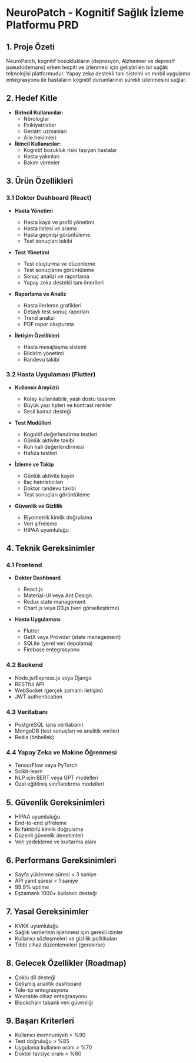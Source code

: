 # NeuroPatch - Kognitif Sağlık İzleme Platformu PRD

## 1. Proje Özeti
NeuroPatch, kognitif bozuklukların (depresyon, Alzheimer ve depresif pseudodemans) erken tespiti ve izlenmesi için geliştirilen bir sağlık teknolojisi platformudur. Yapay zeka destekli tanı sistemi ve mobil uygulama entegrasyonu ile hastaların kognitif durumlarının sürekli izlenmesini sağlar.

## 2. Hedef Kitle
- **Birincil Kullanıcılar:**
  - Nörologlar
  - Psikiyatristler
  - Geriatri uzmanları
  - Aile hekimleri
- **İkincil Kullanıcılar:**
  - Kognitif bozukluk riski taşıyan hastalar
  - Hasta yakınları
  - Bakım verenler

## 3. Ürün Özellikleri

### 3.1 Doktor Dashboard (React)
- **Hasta Yönetimi**
  - Hasta kayıt ve profil yönetimi
  - Hasta listesi ve arama
  - Hasta geçmişi görüntüleme
  - Test sonuçları takibi

- **Test Yönetimi**
  - Test oluşturma ve düzenleme
  - Test sonuçlarını görüntüleme
  - Sonuç analizi ve raporlama
  - Yapay zeka destekli tanı önerileri

- **Raporlama ve Analiz**
  - Hasta ilerleme grafikleri
  - Detaylı test sonuç raporları
  - Trend analizi
  - PDF rapor oluşturma

- **İletişim Özellikleri**
  - Hasta mesajlaşma sistemi
  - Bildirim yönetimi
  - Randevu takibi

### 3.2 Hasta Uygulaması (Flutter)
- **Kullanıcı Arayüzü**
  - Kolay kullanılabilir, yaşlı dostu tasarım
  - Büyük yazı tipleri ve kontrast renkler
  - Sesli komut desteği

- **Test Modülleri**
  - Kognitif değerlendirme testleri
  - Günlük aktivite takibi
  - Ruh hali değerlendirmesi
  - Hafıza testleri

- **İzleme ve Takip**
  - Günlük aktivite kaydı
  - İlaç hatırlatıcıları
  - Doktor randevu takibi
  - Test sonuçları görüntüleme

- **Güvenlik ve Gizlilik**
  - Biyometrik kimlik doğrulama
  - Veri şifreleme
  - HIPAA uyumluluğu

## 4. Teknik Gereksinimler

### 4.1 Frontend
- **Doktor Dashboard**
  - React.js
  - Material-UI veya Ant Design
  - Redux state management
  - Chart.js veya D3.js (veri görselleştirme)

- **Hasta Uygulaması**
  - Flutter
  - GetX veya Provider (state management)
  - SQLite (yerel veri depolama)
  - Firebase entegrasyonu

### 4.2 Backend
- Node.js/Express.js veya Django
- RESTful API
- WebSocket (gerçek zamanlı iletişim)
- JWT authentication

### 4.3 Veritabanı
- PostgreSQL (ana veritabanı)
- MongoDB (test sonuçları ve analitik veriler)
- Redis (önbellek)

### 4.4 Yapay Zeka ve Makine Öğrenmesi
- TensorFlow veya PyTorch
- Scikit-learn
- NLP için BERT veya GPT modelleri
- Özel eğitilmiş sınıflandırma modelleri

## 5. Güvenlik Gereksinimleri
- HIPAA uyumluluğu
- End-to-end şifreleme
- İki faktörlü kimlik doğrulama
- Düzenli güvenlik denetimleri
- Veri yedekleme ve kurtarma planı

## 6. Performans Gereksinimleri
- Sayfa yüklenme süresi < 3 saniye
- API yanıt süresi < 1 saniye
- 99.9% uptime
- Eşzamanlı 1000+ kullanıcı desteği

## 7. Yasal Gereksinimler
- KVKK uyumluluğu
- Sağlık verilerinin işlenmesi için gerekli izinler
- Kullanıcı sözleşmeleri ve gizlilik politikaları
- Tıbbi cihaz düzenlemeleri (gerekirse)

## 8. Gelecek Özellikler (Roadmap)
- Çoklu dil desteği
- Gelişmiş analitik dashboard
- Tele-tıp entegrasyonu
- Wearable cihaz entegrasyonu
- Blockchain tabanlı veri güvenliği

## 9. Başarı Kriterleri
- Kullanıcı memnuniyeti > %90
- Test doğruluğu > %85
- Uygulama kullanım oranı > %70
- Doktor tavsiye oranı > %80 
